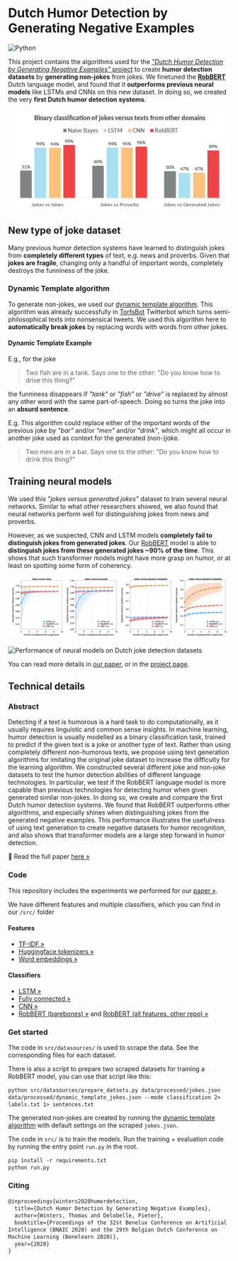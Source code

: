 # Dutch Humor Detection by Generating Negative Examples
![Python](https://img.shields.io/badge/python-v3.7-blue.svg?logo=Python&logoColor=white)

This project contains the algorithms used for the [*"Dutch Humor Detection by Generating Negative Examples"* project](https://arxiv.org/pdf/2010.13652.pdf) to create **humor detection datasets** by **generating non-jokes** from jokes.
We finetuned the **[RobBERT](/robbert)** Dutch language model, and found that it **outperforms previous neural models** like LSTMs and CNNs on this new dataset.
In doing so, we created the very **first Dutch humor detection systems**.

![Results](fig/bar.png)

## New type of joke dataset

Many previous humor detection systems have learned to distinguish jokes from **completely different types** of text, e.g. news and proverbs.
Given that **jokes are fragile**, changing only a handful of important words, completely destroys the funniness of the joke.


### Dynamic Template algorithm

To generate non-jokes, we used our [dynamic template algorithm](https://github.com/twinters/dynamic-template).
This algorithm was already successfully in [TorfsBot](https://thomaswinters.be/torfsbot) Twitterbot which turns semi-philosophical texts into nonsensical tweets.
We used this algorithm here to **automatically break jokes** by replacing words with words from other jokes.

#### Dynamic Template Example

E.g., for the joke
> Two fish are in a tank. Says one to the other: "Do you know how to drive this thing?"

the funniness disappears if *"tank"* or *"fish"* or *"drive"* is replaced by almost any other word with the same part-of-speech.
Doing so turns the joke into an **absurd sentence**.

E.g. This algorithm could replace either of the important words of the previous joke by *"bar"* and/or *"men"* and/or *"drink"*, which might all occur in another joke used as context for the generated (non-)joke.

> Two men are in a bar. Says one to the other: "Do you know how to drink this thing?"

## Training neural models

We used this *"jokes versus generated jokes"* dataset to train several neural networks.
Similar to what other researchers showed, we also found that neural networks perform well for distinguishing jokes from news and proverbs.

However, as we suspected, CNN and LSTM models **completely fail to distinguish jokes from generated jokes**.
Our [RobBERT](/robbert) model is able to **distinguish jokes from these generated jokes ~90% of the time**.
This shows that such transformer models might have more grasp on humor, or at least on spotting some form of coherency.

![Results](fig/results.png)


![Performance of neural models on Dutch joke detection datasets](https://thomaswinters.be/static/38442266f314104d52fdc3e69a6ac56d/5a190/results.png)

You can read more details in [our paper](https://arxiv.org/abs/2010.13652), or in the [project page](https://thomaswinters.be/robbert-humor).


## Technical details

### Abstract
Detecting if a text is humorous is a hard task to do computationally, as it usually requires linguistic and common sense insights. In machine learning, humor detection is usually modelled as a binary classification task, trained to predict if the given text is a joke or another type of text. Rather than using completely different non-humorous texts, we propose using text generation algorithms for imitating the original joke dataset to increase the difficulty for the learning algorithm. We constructed several different joke and non-joke datasets to test the humor detection abilities of different language technologies. In particular, we test if the RobBERT language model is more capable than previous technologies for detecting humor when given generated similar non-jokes. In doing so, we create and compare the first Dutch humor detection systems. We found that RobBERT outperforms other algorithms, and especially shines when distinguishing jokes from the generated negative examples. This performance illustrates the usefulness of using text generation to create negative datasets for humor recognition, and also shows that transformer models are a large step forward in humor detection.

📄 Read the full paper [here »](https://arxiv.org/pdf/2010.13652.pdf)

### Code

This repository includes the experiments we performed for our [paper »](https://arxiv.org/pdf/2010.13652.pdf).

We have different features and multiple classifiers, which you can find in our `/src/` folder

#### Features
- [TF-IDF »](src/datasets/tfidf.py)
- [Huggingface tokenizers »](src/datasets/tokenized.py)
- [Word embeddings »](src/datasets/word_embeddings.py)

#### Classifiers
- [LSTM »](src/modules/lstm.py)
- [Fully connected »](src/modules/linear.py)
- [CNN »](src/modules/cnn.py)
- [RobBERT (barebones) »](src/modules/robbert.py) and [RobBERT (all features, other repo)  »︎]()


### Get started
The code in `src/datasources/` is used to scrape the data. See the corresponding files for each dataset.

There is also a script to prepare two scraped datasets for training a RobBERT model, you can use that script like this:

```shell script
python src/datasources/prepare_datsets.py data/processed/jokes.json data/processed/dynamic_template_jokes.json --mode classification 2> labels.txt 1> sentences.txt
```

The generated non-jokes are created by running the [dynamic template algorithm](https://github.com/twinters/dynamic-template) with default settings on the scraped `jokes.json`.

The code in `src/` is to train the models. Run the training + evaluation code by running the entry point `run.py` in the root.

```shell script
pip install -r requirements.txt
python run.py
```


### Citing
```text
@inproceedings{winters2020humordetection,
  title={Dutch Humor Detection by Generating Negative Examples},
  author={Winters, Thomas and Delobelle, Pieter},
  booktitle={Proceedings of the 32st Benelux Conference on Artificial Intelligence (BNAIC 2020) and the 29th Belgian Dutch Conference on Machine Learning (Benelearn 2020)},
  year={2020}
}
```
